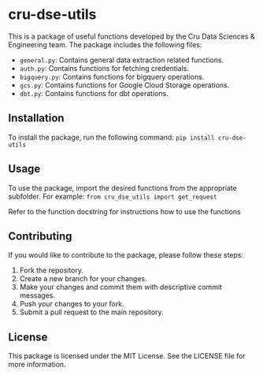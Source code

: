 
# cru-dse-utils
This is a package of useful functions developed by the Cru Data Sciences & Engineering team. The package includes the following files:

- `general.py`: Contains general data extraction related functions.
- `auth.py`: Contains functions for fetching credentials. 
- `bigquery.py`: Contains functions for bigquery operations.
- `gcs.py`: Contains functions for Google Cloud Storage operations.
- `dbt.py`: Contains functions for dbt operations.

## Installation
To install the package, run the following command:
`pip install cru-dse-utils`

## Usage
To use the package, import the desired functions from the appropriate subfolder. For example:
`from cru_dse_utils import get_request` 

Refer to the function docstring for instructions how to use the functions

## Contributing
If you would like to contribute to the package, please follow these steps:

1. Fork the repository.
2. Create a new branch for your changes.
3. Make your changes and commit them with descriptive commit messages.
4. Push your changes to your fork.
5. Submit a pull request to the main repository.

## License
This package is licensed under the MIT License. See the LICENSE file for more information.

